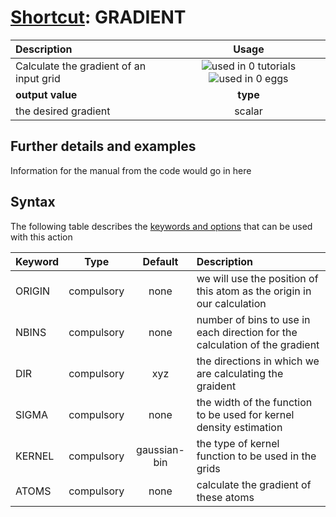 # [Shortcut](shortcuts.md): GRADIENT

| Description    | Usage |
|:--------|:--------:|
| Calculate the gradient of an input grid | ![used in 0 tutorials](https://img.shields.io/badge/tutorials-0-red.svg)![used in 0 eggs](https://img.shields.io/badge/nest-0-red.svg)|
 | **output value** | **type** |
| the desired gradient | scalar |

## Further details and examples 
Information for the manual from the code would go in here 
## Syntax 
The following table describes the [keywords and options](parsing.md) that can be used with this action 

| Keyword | Type | Default | Description |
|:-------|:----:|:-------:|:-----------|
| ORIGIN | compulsory | none | we will use the position of this atom as the origin in our calculation |
| NBINS | compulsory | none | number of bins to use in each direction for the calculation of the gradient |
| DIR | compulsory | xyz |  the directions in which we are calculating the graident |
| SIGMA | compulsory | none | the width of the function to be used for kernel density estimation |
| KERNEL | compulsory | gaussian-bin |  the type of kernel function to be used in the grids |
| ATOMS | compulsory | none | calculate the gradient of these atoms |
